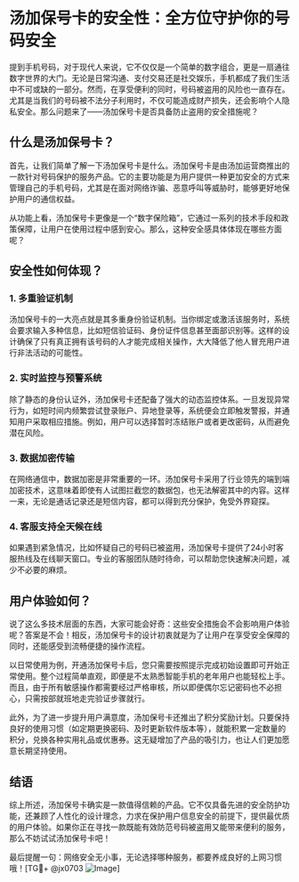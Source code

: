 # 汤加保号卡的安全性：全方位守护你的号码安全

提到手机号码，对于现代人来说，它不仅仅是一个简单的数字组合，更是一扇通往数字世界的大门。无论是日常沟通、支付交易还是社交娱乐，手机都成了我们生活中不可或缺的一部分。然而，在享受便利的同时，号码被盗用的风险也一直存在。尤其是当我们的号码被不法分子利用时，不仅可能造成财产损失，还会影响个人隐私安全。那么问题来了——汤加保号卡是否具备防止盗用的安全措施呢？

## 什么是汤加保号卡？

首先，让我们简单了解一下汤加保号卡是什么。汤加保号卡是由汤加运营商推出的一款针对号码保护的服务产品。它的主要功能是为用户提供一种更加安全的方式来管理自己的手机号码，尤其是在面对网络诈骗、恶意呼叫等威胁时，能够更好地保护用户的通信权益。

从功能上看，汤加保号卡更像是一个“数字保险箱”，它通过一系列的技术手段和政策保障，让用户在使用过程中感到安心。那么，这种安全感具体体现在哪些方面呢？

## 安全性如何体现？

### 1. **多重验证机制**

汤加保号卡的一大亮点就是其多重身份验证机制。当你绑定或激活该服务时，系统会要求输入多种信息，比如短信验证码、身份证件信息甚至面部识别等。这样的设计确保了只有真正拥有该号码的人才能完成相关操作，大大降低了他人冒充用户进行非法活动的可能性。

### 2. **实时监控与预警系统**

除了静态的身份认证外，汤加保号卡还配备了强大的动态监控体系。一旦发现异常行为，如短时间内频繁尝试登录账户、异地登录等，系统便会立即触发警报，并通知用户采取相应措施。例如，用户可以选择暂时冻结账户或者更改密码，从而避免潜在风险。

### 3. **数据加密传输**

在网络通信中，数据加密是非常重要的一环。汤加保号卡采用了行业领先的端到端加密技术，这意味着即使有人试图拦截您的数据包，也无法解密其中的内容。这样一来，无论是通话记录还是短信内容，都可以得到充分保护，免受外界窥探。

### 4. **客服支持全天候在线**

如果遇到紧急情况，比如怀疑自己的号码已被盗用，汤加保号卡提供了24小时客服热线及在线聊天窗口。专业的客服团队随时待命，可以帮助您快速解决问题，减少不必要的麻烦。

## 用户体验如何？

说了这么多技术层面的东西，大家可能会好奇：这些安全措施会不会影响用户体验呢？答案是不会！相反，汤加保号卡的设计初衷就是为了让用户在享受安全保障的同时，还能感受到流畅便捷的操作流程。

以日常使用为例，开通汤加保号卡后，您只需要按照提示完成初始设置即可开始正常使用。整个过程简单直观，即便是不太熟悉智能手机的老年用户也能轻松上手。而且，由于所有敏感操作都需要经过严格审核，所以即便偶尔忘记密码也不必担心，只需按部就班地走完验证步骤就行。

此外，为了进一步提升用户满意度，汤加保号卡还推出了积分奖励计划。只要保持良好的使用习惯（如定期更换密码、及时更新软件版本等），就能积累一定数量的积分，兑换各种实用礼品或优惠券。这无疑增加了产品的吸引力，也让人们更加愿意长期坚持使用。

## 结语

综上所述，汤加保号卡确实是一款值得信赖的产品。它不仅具备先进的安全防护功能，还兼顾了人性化的设计理念，力求在保护用户信息安全的前提下，提供最优质的用户体验。如果你正在寻找一款既能有效防范号码被盗用又能带来便利的服务，那么不妨试试汤加保号卡吧！

最后提醒一句：网络安全无小事，无论选择哪种服务，都要养成良好的上网习惯哦！[TG💪+ @jx0703 ![Image](https://github.com/user-attachments/assets/dbca1d08-cadb-493c-b0ec-ad6f7a83f270)]